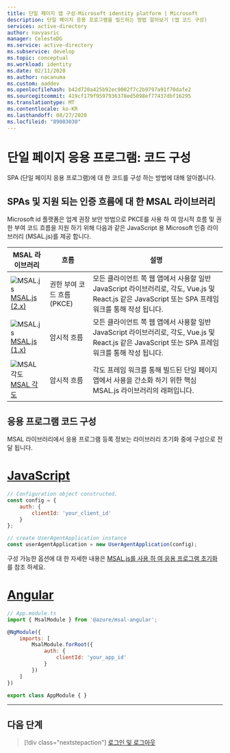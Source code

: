 ```yaml
---
title: 단일 페이지 앱 구성-Microsoft identity platform | Microsoft
description: 단일 페이지 응용 프로그램을 빌드하는 방법 알아보기 (앱 코드 구성)
services: active-directory
author: navyasric
manager: CelesteDG
ms.service: active-directory
ms.subservice: develop
ms.topic: conceptual
ms.workload: identity
ms.date: 02/11/2020
ms.author: nacanuma
ms.custom: aaddev
ms.openlocfilehash: b42d720a425b92ec9002f7c2b9797a91f70dafe2
ms.sourcegitcommit: 419cf179f9597936378ed5098ef77437dbf16295
ms.translationtype: MT
ms.contentlocale: ko-KR
ms.lasthandoff: 08/27/2020
ms.locfileid: "89003030"
---
```

# <a name="single-page-application-code-configuration"></a>단일 페이지 응용 프로그램: 코드 구성

SPA (단일 페이지 응용 프로그램)에 대 한 코드를 구성 하는 방법에 대해 알아봅니다.

## <a name="msal-libraries-for-spas-and-supported-authentication-flows"></a>SPAs 및 지원 되는 인증 흐름에 대 한 MSAL 라이브러리

Microsoft id 플랫폼은 업계 권장 보안 방법으로 PKCE를 사용 하 여 암시적 흐름 및 권한 부여 코드 흐름을 지원 하기 위해 다음과 같은 JavaScript 용 Microsoft 인증 라이브러리 (MSAL.js)를 제공 합니다.

| MSAL 라이브러리 | 흐름 | 설명 |
|--------------|------|-------------|
| ![MSAL.js](media/sample-v2-code/logo_js.png) <br/> [MSAL.js (2.x)](https://github.com/AzureAD/microsoft-authentication-library-for-js/tree/dev/lib/msal-browser) | 권한 부여 코드 흐름 (PKCE) | 모든 클라이언트 쪽 웹 앱에서 사용할 일반 JavaScript 라이브러리로, 각도, Vue.js 및 React.js 같은 JavaScript 또는 SPA 프레임 워크를 통해 작성 됩니다. |
| ![MSAL.js](media/sample-v2-code/logo_js.png) <br/> [MSAL.js (1.x)](https://github.com/AzureAD/microsoft-authentication-library-for-js/tree/dev/lib/msal-core) | 암시적 흐름 | 모든 클라이언트 쪽 웹 앱에서 사용할 일반 JavaScript 라이브러리로, 각도, Vue.js 및 React.js 같은 JavaScript 또는 SPA 프레임 워크를 통해 작성 됩니다. |
| ![MSAL 각도](media/sample-v2-code/logo_angular.png) <br/> [MSAL 각도](https://github.com/AzureAD/microsoft-authentication-library-for-js/blob/dev/lib/msal-angular/README.md) | 암시적 흐름 | 각도 프레임 워크를 통해 빌드된 단일 페이지 앱에서 사용을 간소화 하기 위한 핵심 MSAL.js 라이브러리의 래퍼입니다. |

## <a name="application-code-configuration"></a>응용 프로그램 코드 구성

MSAL 라이브러리에서 응용 프로그램 등록 정보는 라이브러리 초기화 중에 구성으로 전달 됩니다.

# <a name="javascript"></a>[JavaScript](#tab/javascript)

```javascript
// Configuration object constructed.
const config = {
    auth: {
        clientId: 'your_client_id'
    }
};

// create UserAgentApplication instance
const userAgentApplication = new UserAgentApplication(config);
```

구성 가능한 옵션에 대 한 자세한 내용은 [MSAL.js를 사용 하 여 응용 프로그램 초기화 ](msal-js-initializing-client-applications.md)를 참조 하세요.

# <a name="angular"></a>[Angular](#tab/angular)

```javascript
// App.module.ts
import { MsalModule } from '@azure/msal-angular';

@NgModule({
    imports: [
        MsalModule.forRoot({
            auth: {
                clientId: 'your_app_id'
            }
        })
    ]
})

export class AppModule { }
```

---

## <a name="next-steps"></a>다음 단계

> [!div class="nextstepaction"]
> [로그인 및 로그아웃](scenario-spa-sign-in.md)
